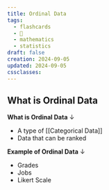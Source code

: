 ```yaml
---
title: Ordinal Data
tags:
  - flashcards
  - 🌱
  - mathematics
  - statistics
draft: false
creation: 2024-09-05
updated: 2024-09-05
cssclasses: 
---
```

## What is Ordinal Data

**What is Ordinal Data**
↓
- A type of [[Categorical Data]]
- Data that can be ranked
<!--SR:!2025-01-11,26,290-->

**Example of Ordinal Data**
↓
- Grades
- Jobs
- Likert Scale
<!--SR:!2024-12-31,15,290-->